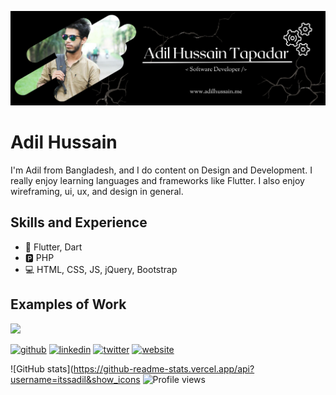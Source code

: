 ![Software Developer](https://github.com/itssadil/itssadil/blob/main/Adil%20Hussain%20Tapadar.png)

# Adil Hussain
I'm Adil from Bangladesh, and I do content on Design and Development. I really enjoy learning languages and frameworks like Flutter. I also enjoy wireframing, ui, ux, and design in general. 

## Skills and Experience
* 📱 Flutter, Dart
* 🅿 PHP
* 💻 HTML, CSS, JS, jQuery, Bootstrap

## Examples of Work
<img src="https://github.com/adriantwarog/adriantwarog/blob/master/covid19.gif" width="512" >


[<img src='https://cdn.jsdelivr.net/npm/simple-icons@3.0.1/icons/github.svg' alt='github' height='40'>](https://github.com/itssadil)  [<img src='https://cdn.jsdelivr.net/npm/simple-icons@3.0.1/icons/linkedin.svg' alt='linkedin' height='40'>](https://www.linkedin.com/in/itss-adil/)  [<img src='https://cdn.jsdelivr.net/npm/simple-icons@3.0.1/icons/twitter.svg' alt='twitter' height='40'>](https://twitter.com/itssAdil)  [<img src='https://cdn.jsdelivr.net/npm/simple-icons@3.0.1/icons/icloud.svg' alt='website' height='40'>](http://adilhussain.me)    

![GitHub stats](https://github-readme-stats.vercel.app/api?username=itssadil&show_icons ![Profile views](https://gpvc.arturio.dev/itssadil)  
